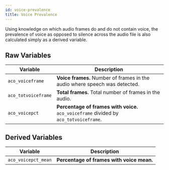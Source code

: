 ```yaml
---
id: voice-prevalence
title: Voice Prevalence
---
```


Using knowledge on which audio frames do and do not contain voice, the prevalence of voice as opposed to silence across the audio file is also calculated simply as a derived variable.

## Raw Variables

| Variable      | Description |
| ----------- | ----------- |
| `aco_voiceframe`      | **Voice frames.** Number of frames in the audio where speech was detected.    |
| `aco_totvoiceframe`      | **Total frames.** Total number of frames in the audio.    |
| `aco_voicepct`      | **Percentage of frames with voice.** `aco_voiceframe` divided by `aco_totvoiceframe`.    |

## Derived Variables

| Variable      | Description |
| ----------- | ----------- |
| `aco_voicepct_mean`      | **Percentage of frames with voice mean.**   |